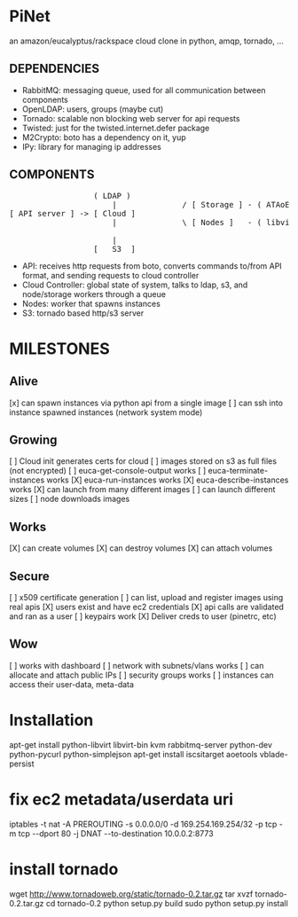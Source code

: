 PiNet
=====

an amazon/eucalyptus/rackspace cloud clone in python, amqp, tornado, ...

DEPENDENCIES
------------

* RabbitMQ: messaging queue, used for all communication between components
* OpenLDAP: users, groups (maybe cut)
* Tornado: scalable non blocking web server for api requests
* Twisted: just for the twisted.internet.defer package
* M2Crypto: boto has a dependency on it, yup
* IPy: library for managing ip addresses

COMPONENTS
----------

<pre>
                  ( LDAP )
                      |              / [ Storage ] - ( ATAoE )
[ API server ] -> [ Cloud ]  <AMQP>  
                      |              \ [ Nodes ]   - ( libvirt/kvm )
                    <HTTP>
                      |
                  [   S3  ]
</pre>

* API: receives http requests from boto, converts commands to/from API format, and sending requests to cloud controller
* Cloud Controller: global state of system, talks to ldap, s3, and node/storage workers through a queue
* Nodes: worker that spawns instances
* S3: tornado based http/s3 server

MILESTONES
==========

Alive
-----

  [x] can spawn instances via python api from a single image
  [ ] can ssh into instance spawned instances (network system mode)

Growing
-------

  [ ] Cloud init generates certs for cloud
  [ ] images stored on s3 as full files (not encrypted)
  [ ] euca-get-console-output works
  [ ] euca-terminate-instances works
  [X] euca-run-instances works
  [X] euca-describe-instances works
  [X] can launch from many different images
  [ ] can launch different sizes
  [ ] node downloads images

Works
-----

  [X] can create volumes
  [X] can destroy volumes
  [X] can attach volumes

Secure
------

  [ ] x509 certificate generation
  [ ] can list, upload and register images using real apis
  [X] users exist and have ec2 credentials
  [X] api calls are validated and ran as a user
  [ ] keypairs work
  [X] Deliver creds to user (pinetrc, etc)

Wow
----

  [ ] works with dashboard
  [ ] network with subnets/vlans works
  [ ] can allocate and attach public IPs
  [ ] security groups works
  [ ] instances can access their user-data, meta-data

Installation
============

  apt-get install python-libvirt libvirt-bin kvm rabbitmq-server python-dev python-pycurl python-simplejson
  apt-get install iscsitarget aoetools vblade-persist

  # fix ec2 metadata/userdata uri
  iptables -t nat -A PREROUTING -s 0.0.0.0/0 -d 169.254.169.254/32 -p tcp -m tcp --dport 80 -j DNAT --to-destination 10.0.0.2:8773

  # install tornado
  wget http://www.tornadoweb.org/static/tornado-0.2.tar.gz
  tar xvzf tornado-0.2.tar.gz
  cd tornado-0.2
  python setup.py build
  sudo python setup.py install
